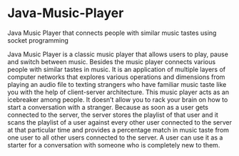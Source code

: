 # Java-Music-Player
Java Music Player that connects people with similar music tastes using socket programming

Java Music Player is a classic music player that allows users to play, pause and switch between
music. Besides the music player connects various people with similar tastes in music. It is an
application of multiple layers of computer networks that explores various operations and
dimensions from playing an audio file to texting strangers who have familiar music taste like you
with the help of client-server architecture. This music player acts as an icebreaker among people.
It doesn’t allow you to rack your brain on how to start a conversation with a stranger. Because as
soon as a user gets connected to the server, the server stores the playlist of that user and it scans
the playlist of a user against every other user connected to the server at that particular time and
provides a percentage match in music taste from one user to all other users connected to the
server. A user can use it as a starter for a conversation with someone who is completely new to
them.


